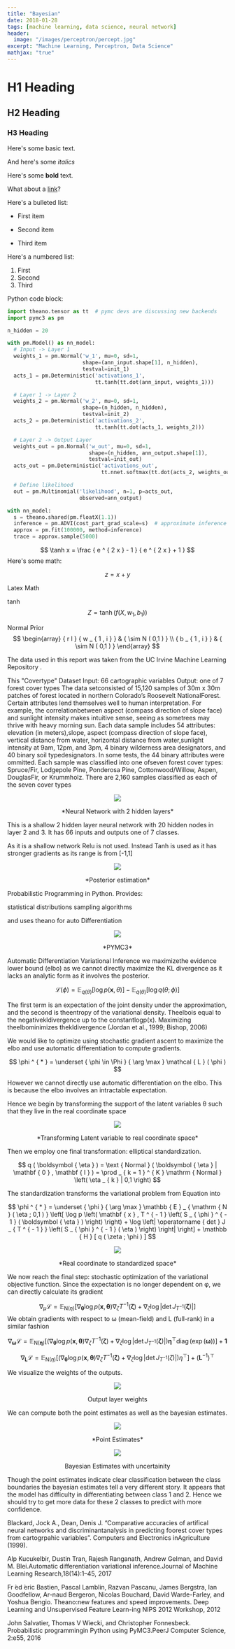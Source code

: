 ```yaml
---
title: "Bayesian"
date: 2018-01-28
tags: [machine learning, data science, neural network]
header:
  image: "/images/perceptron/percept.jpg"
excerpt: "Machine Learning, Perceptron, Data Science"
mathjax: "true"
---
```


# H1 Heading

## H2 Heading

### H3 Heading

Here's some basic text.

And here's some *italics*

Here's some **bold** text.

What about a [link](https://github.com/dataoptimal)?

Here's a bulleted list:
* First item
+ Second item
- Third item

Here's a numbered list:
1. First
2. Second
3. Third

Python code block:
```python
import theano.tensor as tt  # pymc devs are discussing new backends
import pymc3 as pm

n_hidden = 20

with pm.Model() as nn_model:
  # Input -> Layer 1
  weights_1 = pm.Normal('w_1', mu=0, sd=1,
                        shape=(ann_input.shape[1], n_hidden),
                        testval=init_1)
  acts_1 = pm.Deterministic('activations_1',
                            tt.tanh(tt.dot(ann_input, weights_1)))

  # Layer 1 -> Layer 2
  weights_2 = pm.Normal('w_2', mu=0, sd=1,
                        shape=(n_hidden, n_hidden),
                        testval=init_2)
  acts_2 = pm.Deterministic('activations_2',
                            tt.tanh(tt.dot(acts_1, weights_2)))

  # Layer 2 -> Output Layer
  weights_out = pm.Normal('w_out', mu=0, sd=1,
                          shape=(n_hidden, ann_output.shape[1]),
                          testval=init_out)
  acts_out = pm.Deterministic('activations_out',
                              tt.nnet.softmax(tt.dot(acts_2, weights_out)))  # noqa

  # Define likelihood
  out = pm.Multinomial('likelihood', n=1, p=acts_out,
                       observed=ann_output)

with nn_model:
  s = theano.shared(pm.floatX(1.1))
  inference = pm.ADVI(cost_part_grad_scale=s)  # approximate inference done using ADVI
  approx = pm.fit(100000, method=inference)
  trace = approx.sample(5000)
```

$$
\tanh x = \frac { e ^ { 2 x } - 1 } { e ^ { 2 x } + 1 }
$$
Here's some math:

$$z=x+y$$

Latex Math

tanh
$$ Z = \tanh \left( f \left( X , w _ { 1 } , b _ { 1 } \right) \right) $$

Normal Prior
$$ \begin{array} { r l } { w _ { 1 , i } } & { \sim N ( 0,1 ) } \\ { b _ { 1 , i } } & { \sim N ( 0,1 ) } \end{array}
$$


The data used in this report was taken from the UC Irvine Machine Learning Repository .

This "Covertype" Dataset
Input: 66 cartographic variables
Output: one of 7 forest cover types
  The data setconsisted of 15,120 samples of 30m x 30m patches of forest located in northern Colorado’s Roosevelt NationalForest.   Certain  attributes  lend  themselves  well  to  human  interpretation.   For  example,  the  correlationbetween aspect (compass direction of slope face) and sunlight intensity makes intuitive sense, seeing as sometrees may thrive with heavy morning sun.  Each data sample includes 54 attributes:  elevation (in meters),slope, aspect (compass direction of slope face), vertical distance from water, horizontal distance from water,sunlight intensity at 9am,  12pm,  and 3pm,  4 binary wilderness area designators,  and 40 binary soil typedesignators.  In some tests, the 44 binary attributes were ommitted.  Each sample was classified into one ofseven forest cover types: Spruce/Fir, Lodgepole Pine, Ponderosa Pine, Cottonwood/Willow, Aspen, DouglasFir, or Krummholz.  There are 2,160 samples classified as each of the seven cover types


<p align="center">
<img src="https://imgur.com/IW3YlC1.jpg">
</p>

<center>
*Neural Network with 2 hidden layers*
</center>

This is a shallow 2 hidden layer neural network with 20 hidden nodes in layer 2 and 3. It has 66 inputs and outputs one of 7 classes.

As it is a shallow network Relu is not used. Instead Tanh is used as it has stronger gradients as its range is from [-1,1]

<p align="center">
<img src="https://imgur.com/uQLulwa.jpg">
</p>

<center>
*Posterior estimation*
</center>


Probabilistic Programming in Python. Provides:

statistical distributions
sampling algorithms

and uses theano for auto Differentiation

<p align="center">
<img src="https://imgur.com/rlj30rc.jpg">
</p>

<center>
*PYMC3*
</center>

Automatic Differentiation Variational Inference
we maximizethe evidence lower bound (elbo) as we cannot directly maximize the KL divergence as it lacks an analytic form as it involves the posterior.



$$
\mathcal { L } ( \phi ) = \mathbb { E } _ { q ( \theta ) } [ \log p ( \mathbf { x } , \theta ) ] - \mathbb { E } _ { q ( \theta ) } [ \log q ( \theta ; \phi ) ]
$$


The first term is an expectation of the joint density under the approximation, and the second is theentropy of the variational density. Theelbois equal to the negativekldivergence up to the constantlogp(x). Maximizing theelbominimizes thekldivergence (Jordan et al., 1999; Bishop, 2006)


We would like to optimize using stochastic gradient ascent to maximize the elbo and use automatic differentiation to compute gradients.

$$
\phi ^ { * } = \underset { \phi \in \Phi } { \arg \max } \mathcal { L } ( \phi )
$$

However we cannot directly use automatic differentiation on the elbo. This is because the elbo involves an intractable expectation.

Hence we begin by transforming the support of the latent variables θ such that they live in the real coordinate space

<p align="center">
<img src="https://imgur.com/O8cQbDP.jpg">
</p>

<center>
*Transforming Latent variable to real coordinate space*
</center>

 Then we employ one final transformation: elliptical standardization.

$$
q ( \boldsymbol { \eta } ) = \text { Normal } ( \boldsymbol { \eta } | \mathbf { 0 } , \mathbf { I } ) = \prod _ { k = 1 } ^ { K } \mathrm { Normal } \left( \eta _ { k } | 0,1 \right)
$$

The standardization transforms the variational problem from Equation into

$$
\phi ^ { * } = \underset { \phi } { \arg \max } \mathbb { E } _ { \mathrm { N } ( \eta ; 0,1 ) } \left[ \log p \left( \mathbf { x } , T ^ { - 1 } \left( S _ { \phi } ^ { - 1 } ( \boldsymbol { \eta } ) \right) \right) + \log \left| \operatorname { det } J _ { T ^ { - 1 } } \left( S _ { \phi } ^ { - 1 } ( \eta ) \right) \right| \right] + \mathbb { H } [ q ( \zeta ; \phi ) ]
$$

<p align="center">
<img src="https://imgur.com/BHsOwsg.jpg">
</p>

<center>
*Real coordinate to standardized space*
</center>

We now reach the final step: stochastic optimization of the variational objective function. Since the expectation is no longer dependent on φ, we can directly calculate its gradient

$$
\nabla _ { \mu } \mathcal { L } = \mathbb { E } _ { \mathrm { N } ( \eta ) } \left[ \nabla _ { \boldsymbol { \theta } } \log p ( \mathbf { x } , \boldsymbol { \theta } ) \nabla _ { \zeta } T ^ { - 1 } ( \boldsymbol { \zeta } ) + \nabla _ { \zeta } \log \left| \operatorname { det } J _ { T ^ { - 1 } } ( \boldsymbol { \zeta } ) \right| \right]
$$
We obtain gradients with respect to ω (mean-field) and L (full-rank) in a similar fashion

$$
\nabla _ { \boldsymbol { \omega } } \mathcal { L } = \mathbb { E } _ { \mathrm { N } ( \boldsymbol { \eta } ) } \left[ \left( \nabla _ { \boldsymbol { \theta } } \log p ( \mathbf { x } , \boldsymbol { \theta } ) \nabla _ { \zeta } T ^ { - 1 } ( \boldsymbol { \zeta } ) + \nabla _ { \zeta } \log \left| \operatorname { det } J _ { T ^ { - 1 } } ( \boldsymbol { \zeta } ) \right| \right) \boldsymbol { \eta } ^ { \top } \operatorname { diag } ( \exp ( \boldsymbol { \omega } ) ) \right] + \mathbf { 1 }
$$

$$
\nabla _ { \mathbf { L } } \mathcal { L } = \mathbb { E } _ { \mathrm { N } ( \eta ) } \left[ \left( \nabla _ { \boldsymbol { \theta } } \log p ( \mathbf { x } , \boldsymbol { \theta } ) \nabla _ { \zeta } T ^ { - 1 } ( \boldsymbol { \zeta } ) + \nabla _ { \zeta } \log \left| \operatorname { det } J _ { T ^ { - 1 } } ( \zeta ) \right| \right) \eta ^ { \top } \right] + \left( \mathbf { L } ^ { - 1 } \right) ^ { \top }
$$


We visualize the weights of the outputs.

<p align="center">
<img src="https://imgur.com/LpYJ6jI.jpg">
</p>
<center>
Output layer weights
</center>

We can compute both the point estimates as well as the bayesian estimates.

<p align="center">
<img src="https://imgur.com/t0L4iZS.jpg">
</p>

<center>
*Point Estimates*
</center>


<p align="center">
<img src="https://imgur.com/IGSOEdn.jpg">
</p>

<center>
Bayesian Estimates with uncertainity
</center>

Though the point estimates indicate clear classification between the class boundaries the bayesian estimates tell a very different story. It appears that the model has difficulty in differentiating between class 1 and 2. Hence we should try to get more data for these 2 classes to predict with more confidence.



 Blackard, Jock A., Dean, Denis J. “Comparative accuracies of artifical neural networks and discriminantanalysis  in  predicting  foorest  cover  types  from  cartogrpahic  variables”.  Computers  and  Electronics  inAgriculture (1999).

Alp  Kucukelbir,  Dustin  Tran,  Rajesh  Ranganath,  Andrew  Gelman,  and  David  M.  Blei.Automatic differentiation variational inference.Journal  of  Machine  Learning  Research,18(14):1–45, 2017

Fr ́ed ́eric Bastien,  Pascal Lamblin, Razvan Pascanu, James Bergstra, Ian Goodfellow, Ar-naud  Bergeron,  Nicolas  Bouchard,  David  Warde-Farley,  and  Yoshua  Bengio.   Theano:new features and speed improvements.  Deep Learning and Unsupervised Feature Learn-ing NIPS 2012 Workshop, 2012

John Salvatier, Thomas V Wiecki, and Christopher Fonnesbeck. Probabilistic programmingin Python using PyMC3.PeerJ Computer Science, 2:e55, 2016
